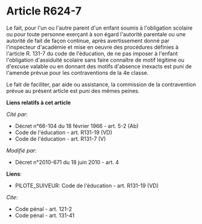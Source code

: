 # Article R624-7

Le fait, pour l'un ou l'autre parent d'un enfant soumis à l'obligation scolaire ou pour toute personne exerçant à son égard
l'autorité parentale ou une autorité de fait de façon continue, après avertissement donné par l'inspecteur d'académie et mise
en oeuvre des procédures définies à l'article R. 131-7 du code de l'éducation, de ne pas imposer à l'enfant l'obligation
d'assiduité scolaire sans faire connaître de motif légitime ou d'excuse valable ou en donnant des motifs d'absence inexacts
est puni de l'amende prévue pour les contraventions de la 4e classe.

Le fait de faciliter, par aide ou assistance, la commission de la contravention prévue au présent article est puni des mêmes
peines.

**Liens relatifs à cet article**

_Cité par_:

  - Décret n°66-104 du 18 février 1966 - art. 5-2 (Ab)
  - Code de l'éducation - art. R131-19 (VD)
  - Code de l'éducation - art. R131-7 (V)

_Modifié par_:

  - Décret n°2010-671 du 18 juin 2010 - art. 4

**Liens**:

  - PILOTE_SUIVEUR: Code de l'éducation - art. R131-19 (VD)

_Cite_:

  - Code pénal - art. 121-2
  - Code pénal - art. 131-41
